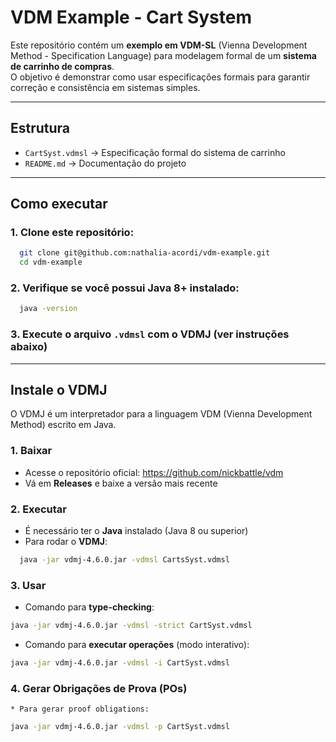 
# VDM Example - Cart System

Este repositório contém um **exemplo em VDM-SL** (Vienna Development Method - Specification Language) para modelagem formal de um **sistema de carrinho de compras**.  
O objetivo é demonstrar como usar especificações formais para garantir correção e consistência em sistemas simples.

---

## Estrutura
- `CartSyst.vdmsl` → Especificação formal do sistema de carrinho
- `README.md` → Documentação do projeto

---
## Como executar
### 1. Clone este repositório:
 ```bash
   git clone git@github.com:nathalia-acordi/vdm-example.git
   cd vdm-example
  ```

### 2. Verifique se você possui Java 8+ instalado:
```bash
  java -version
  ```
   
### 3. Execute o arquivo `.vdmsl` com o **VDMJ** (ver instruções abaixo)

---

## Instale o VDMJ
O VDMJ é um interpretador para a linguagem VDM (Vienna Development Method) escrito em Java.

### 1. Baixar
- Acesse o repositório oficial: https://github.com/nickbattle/vdm
- Vá em **Releases** e baixe a versão mais recente

### 2. Executar

- É necessário ter o **Java** instalado (Java 8 ou superior)
- Para rodar o **VDMJ**:
```bash
  java -jar vdmj-4.6.0.jar -vdmsl CartsSyst.vdmsl
  ```

  ### 3. Usar 
  * Comando para **type-checking**:
  ```bash
  java -jar vdmj-4.6.0.jar -vdmsl -strict CartSyst.vdmsl
  ```

  * Comando para **executar operações** (modo interativo):
  ```bash
  java -jar vdmj-4.6.0.jar -vdmsl -i CartSyst.vdmsl
  ```

### 4. Gerar Obrigações de Prova (POs)
    * Para gerar proof obligations:
  ```bash
 java -jar vdmj-4.6.0.jar -vdmsl -p CartSyst.vdmsl
  ```
